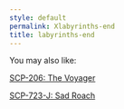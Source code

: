 ```yaml
---
style: default
permalink: Xlabyrinths-end
title: labyrinths-end
---
```

You may also like:

[SCP-206: The Voyager](http://scp-wiki.net/scp-206)

[SCP-723-J: Sad Roach](http://scp-wiki.net/scp-723-j)

